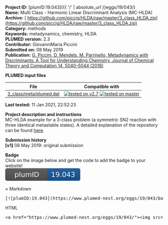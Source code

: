 **Project ID:** [plumID:19.043]({{ '/' | absolute_url }}eggs/19/043/)  
**Name:**  Multi Class - Harmonic Linear Discriminant Analysis (MC-HLDA)  
**Archive:** [ https://github.com/piccig/HLDA/raw/master/3_class_HLDA.zip](https://github.com/piccig/HLDA/raw/master/3_class_HLDA.zip)  
**Category:**  methods  
**Keywords:**  metadynamics, chemistry, HLDA  
**PLUMED version:**  2.3  
**Contributor:**  GiovanniMaria Piccini  
**Submitted on:** 08 May 2019  
**Publication:** [G. Piccini, D. Mendels, M. Parrinello, Metadynamics with Discriminants: A Tool for Understanding Chemistry, Journal of Chemical Theory and Computation 14, 5040–5044 (2018)](http://dx.doi.org/10.1021/acs.jctc.8b00634)  
  
**PLUMED input files**  
  
| File     | Compatible with |  
|:--------:|:--------:|  
| [3_class/meta/plumed.dat](./data/3_class/meta/plumed.dat.md) |  [![tested on v2.7](https://img.shields.io/badge/v2.7-passing-green.svg)](data/3_class/meta/plumed.dat.plumed.stderr) [![tested on master](https://img.shields.io/badge/master-failed-red.svg)](data/3_class/meta/plumed.dat.plumed_master.stderr) |  
  
**Last tested:**  11 Jan 2021, 22:52:23
  
**Project description and instructions**  
MC-HLDA example for a 3-class problem (a symmetric SN2 reaction with three identical metastable states). A detailed explanation of the repository can be found [here](https://github.com/piccig/HLDA/blob/master/README.md).

  
**Submission history**  
**[v1]** 08 May 2019: original submission  
  
**Badge**  
Click on the image below and get the code to add the badge to your website!  
<img src="./badge.svg" alt="plumeDnest:19.043" id="myBtn" class="badge">
<div id="myModal" class="modal">
  <div class="modal-content">
    <span class="close">&times;</span>
    Markdown<pre>[![plumID:19.043](https://www.plumed-nest.org/eggs/19/043/badge.svg)](https://www.plumed-nest.org/eggs/19/043/)</pre>
    HTML<pre>&lt;a href="https://www.plumed-nest.org/eggs/19/043/"&gt;&lt;img src="https://www.plumed-nest.org/eggs/19/043/badge.svg" alt="plumID:19.043"&gt;&lt;/a&gt;</pre>
  </div>
</div>
